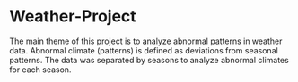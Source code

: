 # Weather-Project

The main theme of this project is to analyze abnormal patterns in weather data. Abnormal climate (patterns) is defined as deviations from seasonal patterns. The data was separated by seasons to analyze abnormal climates for each season.

